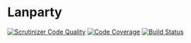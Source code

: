 # Lanparty
[![Scrutinizer Code Quality](https://scrutinizer-ci.com/g/rricote/Lanparty/badges/quality-score.png?b=master)](https://scrutinizer-ci.com/g/rricote/Lanparty/?branch=master)
[![Code Coverage](https://scrutinizer-ci.com/g/rricote/Lanparty/badges/coverage.png?b=master)](https://scrutinizer-ci.com/g/rricote/Lanparty/?branch=master)
[![Build Status](https://scrutinizer-ci.com/g/rricote/Lanparty/badges/build.png?b=master)](https://scrutinizer-ci.com/g/rricote/Lanparty/build-status/master)

